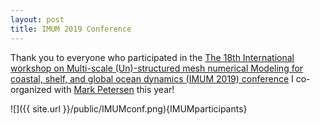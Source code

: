 ```yaml
---
layout: post
title: IMUM 2019 Conference 
---
```


Thank you to everyone who participated in the [The 18th International workshop on Multi-scale (Un)-structured mesh numerical Modeling for coastal, shelf, and global ocean dynamics (IMUM 2019) conference](https://cnls.lanl.gov/IMUM/) I co-organized with [Mark Petersen](https://mark-petersen.github.io/) this year!

![]({{ site.url }}/public/IMUMconf.png){IMUMparticipants}
